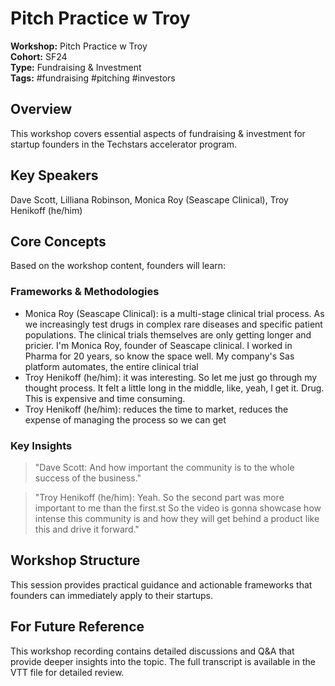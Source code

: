 # Pitch Practice w  Troy

**Workshop:** Pitch Practice w  Troy  
**Cohort:** SF24  
**Type:** Fundraising & Investment  
**Tags:** #fundraising #pitching #investors

## Overview

This workshop covers essential aspects of fundraising & investment for startup founders in the Techstars accelerator program.

## Key Speakers

Dave Scott, Lilliana Robinson, Monica Roy (Seascape Clinical), Troy Henikoff (he/him)

## Core Concepts

Based on the workshop content, founders will learn:


### Frameworks & Methodologies

- Monica Roy (Seascape Clinical): is a multi-stage clinical trial process. As we increasingly test drugs in complex rare diseases and specific patient populations. The clinical trials themselves are only getting longer and pricier. I'm Monica Roy, founder of Seascape clinical. I worked in Pharma for 20 years, so know the space well. My company's Sas platform automates, the entire clinical trial
- Troy Henikoff (he/him): it was interesting. So let me just go through my thought process. It felt a little long in the middle, like, yeah, I get it. Drug. This is expensive and time consuming.
- Troy Henikoff (he/him): reduces the time to market, reduces the expense of managing the process so we can get

### Key Insights

> "Dave Scott: And how important the community is to the whole success of the business."

> "Troy Henikoff (he/him): Yeah. So the second part was more important to me than the first.st So the video is gonna showcase how intense this community is and how they will get behind a product like this and drive it forward."


## Workshop Structure

This session provides practical guidance and actionable frameworks that founders can immediately apply to their startups.

## For Future Reference

This workshop recording contains detailed discussions and Q&A that provide deeper insights into the topic. The full transcript is available in the VTT file for detailed review.
